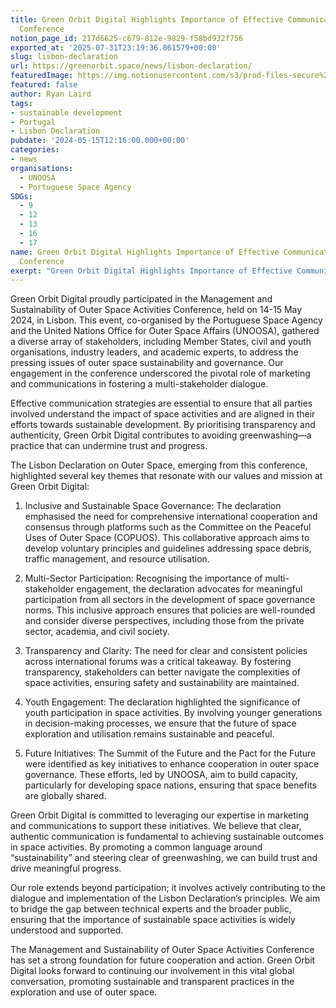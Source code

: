 ```yaml
---
title: Green Orbit Digital Highlights Importance of Effective Communication at UN/Portugal
  Conference
notion_page_id: 217d6625-c679-812e-9829-f58bd932f756
exported_at: '2025-07-31T23:19:36.861579+00:00'
slug: lisbon-declaration
url: https://greenorbit.space/news/lisbon-declaration/
featuredImage: https://img.notionusercontent.com/s3/prod-files-secure%2F46d85076-9cc9-4816-b22e-3f6e1ee2434d%2Fdeba351f-c48b-43ce-9f90-c17322724815%2Flisbon.jpg/size/w=2000?exp=1755007544&sig=EVen36tJLnAez1LXqU2_jtcRz2ptsKYVnUpG-RIfV94&id=68fa63f9-9206-468e-a6ed-0d540dfb154d&table=block&userId=6be61a03-d711-4ab6-ae5d-082d1492ba23
featured: false
author: Ryan Laird
tags:
- sustainable development
- Portugal
- Lisbon Declaration
pubdate: '2024-05-15T12:16:00.000+00:00'
categories:
- news
organisations:
  - UNOOSA
  - Portuguese Space Agency
SDGs:
  - 9
  - 12
  - 13
  - 16
  - 17
name: Green Orbit Digital Highlights Importance of Effective Communication at UN/Portugal
  Conference
exerpt: "Green Orbit Digital Highlights Importance of Effective Communication at UN/Portugal Conference Green Orbit Digital proudly participated in the Management and Sustainability of Outer Space Activities Conference, held on 14-15 May."
---
```


Green Orbit Digital proudly participated in the Management and Sustainability of Outer Space Activities Conference, held on 14-15 May 2024, in Lisbon. This event, co-organised by the Portuguese Space Agency and the United Nations Office for Outer Space Affairs (UNOOSA), gathered a diverse array of stakeholders, including Member States, civil and youth organisations, industry leaders, and academic experts, to address the pressing issues of outer space sustainability and governance. Our engagement in the conference underscored the pivotal role of marketing and communications in fostering a multi-stakeholder dialogue.

Effective communication strategies are essential to ensure that all parties involved understand the impact of space activities and are aligned in their efforts towards sustainable development. By prioritising transparency and authenticity, Green Orbit Digital contributes to avoiding greenwashing—a practice that can undermine trust and progress. 

The Lisbon Declaration on Outer Space, emerging from this conference, highlighted several key themes that resonate with our values and mission at Green Orbit Digital: 

1. Inclusive and Sustainable Space Governance: The declaration emphasised the need for comprehensive international cooperation and consensus through platforms such as the Committee on the Peaceful Uses of Outer Space (COPUOS). This collaborative approach aims to develop voluntary principles and guidelines addressing space debris, traffic management, and resource utilisation. 

1. Multi-Sector Participation: Recognising the importance of multi-stakeholder engagement, the declaration advocates for meaningful participation from all sectors in the development of space governance norms. This inclusive approach ensures that policies are well-rounded and consider diverse perspectives, including those from the private sector, academia, and civil society. 

1. Transparency and Clarity: The need for clear and consistent policies across international forums was a critical takeaway. By fostering transparency, stakeholders can better navigate the complexities of space activities, ensuring safety and sustainability are maintained. 

1. Youth Engagement: The declaration highlighted the significance of youth participation in space activities. By involving younger generations in decision-making processes, we ensure that the future of space exploration and utilisation remains sustainable and peaceful. 

1. Future Initiatives: The Summit of the Future and the Pact for the Future were identified as key initiatives to enhance cooperation in outer space governance. These efforts, led by UNOOSA, aim to build capacity, particularly for developing space nations, ensuring that space benefits are globally shared. 

Green Orbit Digital is committed to leveraging our expertise in marketing and communications to support these initiatives. We believe that clear, authentic communication is fundamental to achieving sustainable outcomes in space activities. By promoting a common language around “sustainability” and steering clear of greenwashing, we can build trust and drive meaningful progress. 

Our role extends beyond participation; it involves actively contributing to the dialogue and implementation of the Lisbon Declaration’s principles. We aim to bridge the gap between technical experts and the broader public, ensuring that the importance of sustainable space activities is widely understood and supported. 

The Management and Sustainability of Outer Space Activities Conference has set a strong foundation for future cooperation and action. Green Orbit Digital looks forward to continuing our involvement in this vital global conversation, promoting sustainable and transparent practices in the exploration and use of outer space.